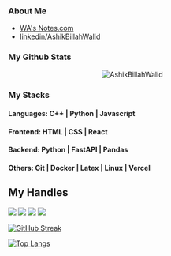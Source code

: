### About Me

- [WA's Notes.com](https://www.notion.so/ashikbillahwalid/The-Blog-of-Ashik-Billah-Walid-3f438fdbff8846829ee7a3cf5200a37a)
- [linkedin/AshikBillahWalid](https://www.linkedin.com/in/ashik-billah-walid-334850241/)

### My Github Stats
<p align="center"> <img src="https://github-readme-stats.vercel.app/api?username=walid123780&show_icons=true&count_private=true&theme=dark" alt="AshikBillahWalid"/>
  
### My Stacks
#### Languages: C++ | Python | Javascript 

#### Frontend: HTML | CSS | React

#### Backend: Python | FastAPI | Pandas 

#### Others: Git | Docker | Latex | Linux | Vercel 

## My Handles
 [<img src="https://img.shields.io/badge/Ashik Billah Walid-151515?style=for-the-badge&logo=linkedin&logoColor=white">](https://www.linkedin.com/in/ashik-billah-walid-334850241/)
 [<img src="https://img.shields.io/badge/Github-151515?style=for-the-badge&logo=SVG&logoColor=79740e">](https://profile-summary-for-github.com/user/walid123780) 
 [<img src="https://img.shields.io/badge/Codeforces-151515?style=for-the-badge&logo=SVG&logoColor=79740e">](https://codeforces.com/profile/Ash_Walid) 
 [<img src="https://img.shields.io/badge/Atcoder-151515?style=for-the-badge&logo=SVG&logoColor=79740e">](https://atcoder.jp/users/ashikbillahwalid) 

<!--  CONTRIBUTION AND STREAK BLOCK -->
 [![GitHub Streak](https://github-readme-streak-stats.herokuapp.com/?user=walid123780&currStreakNum=2FD3EB&fire=pink&sideLabels=F00&theme=nightowl)](https://git.io/streak-stats)

<!--  TOP LANGUAGES STATISTICS -->
 [![Top Langs](https://github-readme-stats.vercel.app/api/top-langs/?username=walid123780&theme=dark&layout=compact&align=right&width=40%)](https://github.com/walid123780/github-readme-stats)
 

